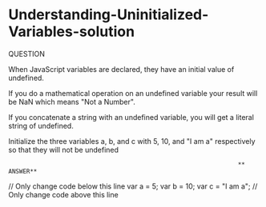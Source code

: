 # Understanding-Uninitialized-Variables-solution
QUESTION


When JavaScript variables are declared, they have an initial value of undefined.

If you do a mathematical operation on an undefined variable your result will be NaN which means "Not a Number".

If you concatenate a string with an undefined variable, you will get a literal string of undefined.

Initialize the three variables a, b, and c with 5, 10, and "I am a" respectively so that they will not be undefined


                                                                    ** ANSWER**

// Only change code below this line
var a = 5;
var b = 10;
var c = "I am a";
// Only change code above this line
